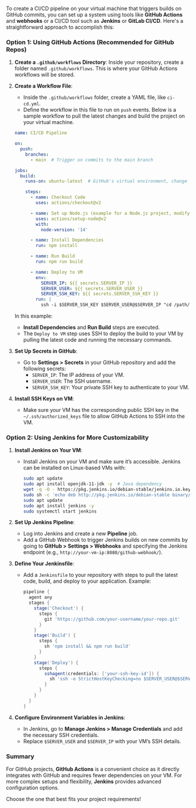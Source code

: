 To create a CI/CD pipeline on your virtual machine that triggers builds on GitHub commits, you can set up a system using tools like **GitHub Actions** and **webhooks** or a CI/CD tool such as **Jenkins** or **GitLab CI/CD**. Here's a straightforward approach to accomplish this:

### Option 1: Using GitHub Actions (Recommended for GitHub Repos)

1. **Create a `.github/workflows` Directory**: Inside your repository, create a folder named `.github/workflows`. This is where your GitHub Actions workflows will be stored.

2. **Create a Workflow File**:
   - Inside the `.github/workflows` folder, create a YAML file, like `ci-cd.yml`.
   - Define the workflow in this file to run on `push` events. Below is a sample workflow to pull the latest changes and build the project on your virtual machine.

   ```yaml
   name: CI/CD Pipeline

   on:
     push:
       branches:
         - main  # Trigger on commits to the main branch

   jobs:
     build:
       runs-on: ubuntu-latest  # GitHub's virtual environment, change this if you want

       steps:
         - name: Checkout Code
           uses: actions/checkout@v2

         - name: Set up Node.js (example for a Node.js project, modify as needed)
           uses: actions/setup-node@v2
           with:
             node-version: '14'

         - name: Install Dependencies
           run: npm install

         - name: Run Build
           run: npm run build

         - name: Deploy to VM
           env:
             SERVER_IP: ${{ secrets.SERVER_IP }}
             SERVER_USER: ${{ secrets.SERVER_USER }}
             SERVER_SSH_KEY: ${{ secrets.SERVER_SSH_KEY }}
           run: |
             ssh -i $SERVER_SSH_KEY $SERVER_USER@$SERVER_IP "cd /path/to/app && git pull && npm install && npm run build"
   ```

   In this example:
   - **Install Dependencies** and **Run Build** steps are executed.
   - The `Deploy to VM` step uses SSH to deploy the build to your VM by pulling the latest code and running the necessary commands.
   
3. **Set Up Secrets in GitHub**:
   - Go to **Settings > Secrets** in your GitHub repository and add the following secrets:
     - `SERVER_IP`: The IP address of your VM.
     - `SERVER_USER`: The SSH username.
     - `SERVER_SSH_KEY`: Your private SSH key to authenticate to your VM.

4. **Install SSH Keys on VM**:
   - Make sure your VM has the corresponding public SSH key in the `~/.ssh/authorized_keys` file to allow GitHub Actions to SSH into the VM.

### Option 2: Using Jenkins for More Customizability

1. **Install Jenkins on Your VM**:
   - Install Jenkins on your VM and make sure it’s accessible. Jenkins can be installed on Linux-based VMs with:
     ```bash
     sudo apt update
     sudo apt install openjdk-11-jdk -y  # Java dependency
     wget -q -O - https://pkg.jenkins.io/debian-stable/jenkins.io.key | sudo apt-key add -
     sudo sh -c 'echo deb http://pkg.jenkins.io/debian-stable binary/ > /etc/apt/sources.list.d/jenkins.list'
     sudo apt update
     sudo apt install jenkins -y
     sudo systemctl start jenkins
     ```

2. **Set Up Jenkins Pipeline**:
   - Log into Jenkins and create a new **Pipeline** job.
   - Add a GitHub Webhook to trigger Jenkins builds on new commits by going to **GitHub > Settings > Webhooks** and specifying the Jenkins endpoint (e.g., `http://your-vm-ip:8080/github-webhook/`).

3. **Define Your Jenkinsfile**:
   - Add a `Jenkinsfile` to your repository with steps to pull the latest code, build, and deploy to your application. Example:

     ```groovy
     pipeline {
       agent any
       stages {
         stage('Checkout') {
           steps {
             git 'https://github.com/your-username/your-repo.git'
           }
         }
         stage('Build') {
           steps {
             sh 'npm install && npm run build'
           }
         }
         stage('Deploy') {
           steps {
             sshagent(credentials: ['your-ssh-key-id']) {
               sh 'ssh -o StrictHostKeyChecking=no $SERVER_USER@$SERVER_IP "cd /path/to/app && git pull && npm install && npm run build"'
             }
           }
         }
       }
     }
     ```

4. **Configure Environment Variables in Jenkins**:
   - In Jenkins, go to **Manage Jenkins > Manage Credentials** and add the necessary SSH credentials.
   - Replace `$SERVER_USER` and `$SERVER_IP` with your VM’s SSH details.

### Summary

For GitHub projects, **GitHub Actions** is a convenient choice as it directly integrates with GitHub and requires fewer dependencies on your VM. For more complex setups and flexibility, **Jenkins** provides advanced configuration options.

Choose the one that best fits your project requirements!
